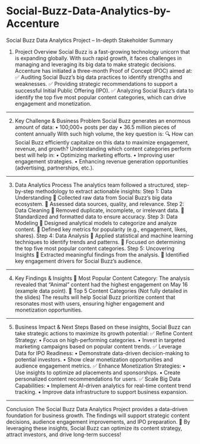 # Social-Buzz-Data-Analytics-by-Accenture

Social Buzz Data Analytics Project – In-depth Stakeholder Summary
1. Project Overview
Social Buzz is a fast-growing technology unicorn that is expanding globally. With such rapid growth, it faces challenges in managing and leveraging its big data to make strategic decisions.
Accenture has initiated a three-month Proof of Concept (POC) aimed at:
✅ Auditing Social Buzz’s big data practices to identify strengths and weaknesses.
✅ Providing strategic recommendations to support a successful Initial Public Offering (IPO).
✅ Analyzing Social Buzz’s data to identify the top five most popular content categories, which can drive engagement and monetization.
________________________________________
2. Key Challenge & Business Problem
Social Buzz generates an enormous amount of data:
•	100,000+ posts per day
•	36.5 million pieces of content annually
With such high volume, the key question is:
🔍 How can Social Buzz efficiently capitalize on this data to maximize engagement, revenue, and growth?
Understanding which content categories perform best will help in:
•	Optimizing marketing efforts.
•	Improving user engagement strategies.
•	Enhancing revenue generation opportunities (advertising, partnerships, etc.).
________________________________________
3. Data Analytics Process
The analytics team followed a structured, step-by-step methodology to extract actionable insights:
Step 1: Data Understanding
🔹 Collected raw data from Social Buzz’s big data ecosystem.
🔹 Assessed data sources, quality, and relevance.
Step 2: Data Cleaning
🔹 Removed duplicate, incomplete, or irrelevant data.
🔹 Standardized and formatted data to ensure accuracy.
Step 3: Data Modeling
🔹 Designed analytical models to categorize and analyze content.
🔹 Defined key metrics for popularity (e.g., engagement, likes, shares).
Step 4: Data Analysis
🔹 Applied statistical and machine learning techniques to identify trends and patterns.
🔹 Focused on determining the top five most popular content categories.
Step 5: Uncovering Insights
🔹 Extracted meaningful findings from the analysis.
🔹 Identified key engagement drivers for Social Buzz’s audience.
________________________________________
4. Key Findings & Insights
📌 Most Popular Content Category:
The analysis revealed that “Animal” content had the highest engagement on May 16 (example data point).
📌 Top 5 Content Categories (Not fully detailed in the slides)
The results will help Social Buzz prioritize content that resonates most with users, ensuring higher engagement and monetization opportunities.
________________________________________
5. Business Impact & Next Steps
Based on these insights, Social Buzz can take strategic actions to maximize its growth potential:
✅ Refine Content Strategy:
•	Focus on high-performing categories.
•	Invest in targeted marketing campaigns based on popular content trends.
✅ Leverage Data for IPO Readiness:
•	Demonstrate data-driven decision-making to potential investors.
•	Show clear monetization opportunities and audience engagement metrics.
✅ Enhance Monetization Strategies:
•	Use insights to optimize ad placements and sponsorships.
•	Create personalized content recommendations for users.
✅ Scale Big Data Capabilities:
•	Implement AI-driven analytics for real-time content trend tracking.
•	Improve data infrastructure to support business expansion.
________________________________________
Conclusion
The Social Buzz Data Analytics Project provides a data-driven foundation for business growth. The findings will support strategic content decisions, audience engagement improvements, and IPO preparation.
🚀 By leveraging these insights, Social Buzz can optimize its content strategy, attract investors, and drive long-term success!

